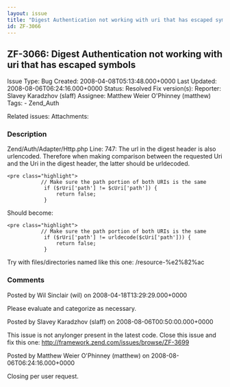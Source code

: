 ```yaml
---
layout: issue
title: "Digest Authentication not working with uri that has escaped symbols"
id: ZF-3066
---
```


ZF-3066: Digest Authentication not working with uri that has escaped symbols
----------------------------------------------------------------------------

 Issue Type: Bug Created: 2008-04-08T05:13:48.000+0000 Last Updated: 2008-08-06T06:24:16.000+0000 Status: Resolved Fix version(s): 
 Reporter:  Slavey Karadzhov (slaff)  Assignee:  Matthew Weier O'Phinney (matthew)  Tags: - Zend\_Auth
 
 Related issues: 
 Attachments: 
### Description

Zend/Auth/Adapter/Http.php Line: 747: The url in the digest header is also urlencoded. Therefore when making comparison between the requested Uri and the Uri in the digest header, the latter should be urldecoded.

 
    <pre class="highlight">
               // Make sure the path portion of both URIs is the same
                if ($rUri['path'] != $cUri['path']) {
                    return false;
                }
    
    


Should become:

 
    <pre class="highlight">
               // Make sure the path portion of both URIs is the same
                if ($rUri['path'] != urldecode($cUri['path'])) {
                    return false;
                }


Try with files/directories named like this one: /resource-%e2%82%ac

 

 

### Comments

Posted by Wil Sinclair (wil) on 2008-04-18T13:29:29.000+0000

Please evaluate and categorize as necessary.

 

 

Posted by Slavey Karadzhov (slaff) on 2008-08-06T00:50:00.000+0000

This issue is not anylonger present in the latest code. Close this issue and fix this one: <http://framework.zend.com/issues/browse/ZF-3699>

 

 

Posted by Matthew Weier O'Phinney (matthew) on 2008-08-06T06:24:16.000+0000

Closing per user request.

 

 